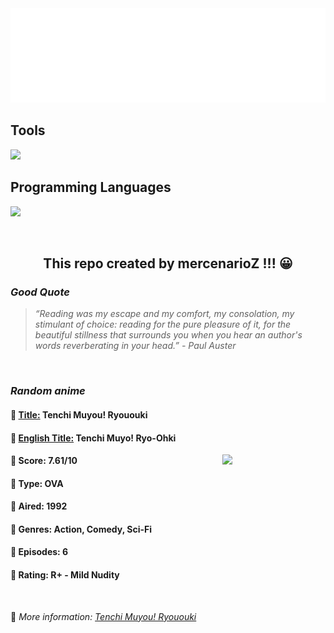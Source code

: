 
<img src="svg/nai.svg" />

<p>
  <h2>Tools</h2>
  <a href="https://skillicons.dev">
    <img src="https://skillicons.dev/icons?i=git,bash,vim,ubuntu,tensorflow,pytorch,docker,raspberrypi" />
  </a>

  <br />

  <h2>Programming Languages</h2>

  <a href="https://skillicons.dev">
    <img src="https://skillicons.dev/icons?i=python,c,cpp" />
  </a>
</p>

<br />

<h2 align="center">This repo created by mercenarioZ !!! 😀</h2>
<h3><i>Good Quote</i></h3>

<blockquote>
<i>
“Reading was my escape and my comfort, my consolation, my stimulant of choice: reading for the pure pleasure of it, for the beautiful stillness that surrounds you when you hear an author's words reverberating in your head.” - Paul Auster
</i>
</blockquote>

<br />

<h3><i>Random anime</i></h3>

<h4>
  <strong>🥭 <u>Title:</u></strong> Tenchi Muyou! Ryououki
</h4>

<h4>🌿 <u>English Title:</u> Tenchi Muyo! Ryo-Ohki</h4>

<img align="right" width="165" src=https://cdn.myanimelist.net/images/anime/1224/95301.jpg />

<h4>🌱 Score: 7.61/10</h4>

<h4>🌲 Type: OVA</h4>

<h4>🌴 Aired: 1992</h4>

<h4>🌵 Genres: Action, Comedy, Sci-Fi</h4>

<h4>🥑 Episodes: 6</h4>

<h4>🍏 Rating: R+ - Mild Nudity</h4>

<br />

🍂 *More information: [Tenchi Muyou! Ryououki](https://myanimelist.net/anime/539/Tenchi_Muyou_Ryououki)*
    